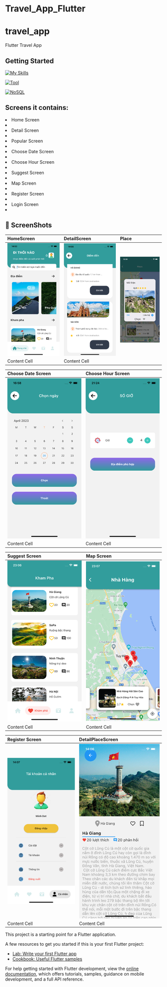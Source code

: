# Travel_App_Flutter

# travel_app

Flutter Travel App 

## Getting Started
[![My Skills](https://skillicons.dev/icons?i=dart,flutter,nodejs,figma&theme=light)](https://skillicons.dev)

[![Tool](https://skillicons.dev/icons?i=vscode)](https://skillicons.dev)

[![NoSQL](https://skillicons.dev/icons?i=mongodb)](https://skillicons.dev)

## Screens it contains:


<li>Home Screen<li>
<li>Detail Screen<li>
<li>Popular Screen<li>
<li>Choose Date Screen<li>
<li>Choose Hour Screen<li>
<li>Suggest Screen<li>
<li>Map Screen<li>
<li>Register Screen<li>
<li>Login Screen<li>




## 📸 ScreenShots


HomeScreen | DetailScreen | Place |
| ------------- | ------------- |------------- |
| ![Alt text](/travel_app/Home_Screen.png "Optional title") | ![Alt text](/travel_app/goiy.png "Optional title")  | ![Alt text](/travel_app/place.png "Optional title") |
| Content Cell  | Content Cell  |

Choose Date Screen | Choose Hour Screen |
| ------------- | ------------- |
| ![Alt text](/travel_app/choose_date.png "Optional title") | ![Alt text](/travel_app/choose_h.png "Optional title")  |
| Content Cell  | Content Cell  |

Suggest Screen | Map Screen |
| ------------- | ------------- |
| ![Alt text](/travel_app/diadiemd.png "Optional title") | ![Alt text](/travel_app/map.png "Optional title")  |
| Content Cell  | Content Cell  |

Register Screen |DetailPlaceScreen |
| ------------- | ------------- |
| ![Alt text](/travel_app/profile.png "Optional title") | ![Alt text](/travel_app/detail_place.png "Optional title")  |
| Content Cell  | Content Cell  |



This project is a starting point for a Flutter application.

A few resources to get you started if this is your first Flutter project:

- [Lab: Write your first Flutter app](https://docs.flutter.dev/get-started/codelab)
- [Cookbook: Useful Flutter samples](https://docs.flutter.dev/cookbook)

For help getting started with Flutter development, view the
[online documentation](https://docs.flutter.dev/), which offers tutorials,
samples, guidance on mobile development, and a full API reference.
